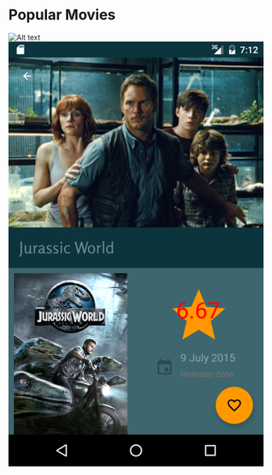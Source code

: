 # Popular Movies
![Alt text](screenshot.png=100x200?raw=true "Popular Movies List view")
![Alt text](screenshot2.png?raw=true "Popular Movies Detail Screen")
